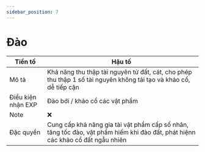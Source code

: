 ```yaml
---
sidebar_position: 7
---
```


# Đào
| Tiền tố   | Hậu tố    |
| ------- | -------- |
| Mô tả | Khả năng thu thập tài nguyên từ đất, cát, cho phép thu thập 1 số tài nguyên không tái tạo và khảo cổ, dễ tiếp cận |
| Điều kiện nhận EXP | Đào bới / khảo cổ các vật phẩm |
| Note | ❌ |
| Đặc quyền | Cung cấp khả năng gia tài vật phẩm cấp số nhân, tăng tốc đào, vật phẩm hiếm khi đào đất, phát hiệnn các khảo cổ đất ngẫu nhiên |